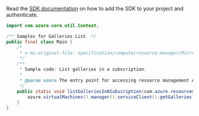Read the [SDK documentation](https://github.com/Azure/azure-sdk-for-java/blob/azure-resourcemanager_2.10.0/sdk/resourcemanager/azure-resourcemanager/README.md) on how to add the SDK to your project and authenticate.

```java
import com.azure.core.util.Context;

/** Samples for Galleries List. */
public final class Main {
    /*
     * x-ms-original-file: specification/compute/resource-manager/Microsoft.Compute/stable/2021-07-01/examples/gallery/ListGalleriesInASubscription.json
     */
    /**
     * Sample code: List galleries in a subscription.
     *
     * @param azure The entry point for accessing resource management APIs in Azure.
     */
    public static void listGalleriesInASubscription(com.azure.resourcemanager.AzureResourceManager azure) {
        azure.virtualMachines().manager().serviceClient().getGalleries().list(Context.NONE);
    }
}
```
